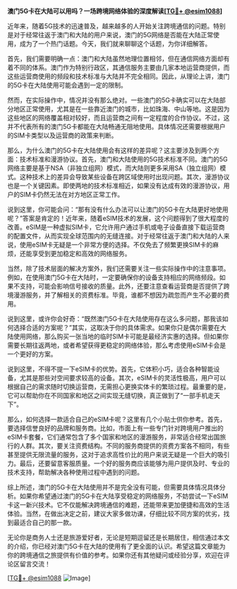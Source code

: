 **澳门5G卡在大陆可以用吗？一场跨境网络体验的深度解读[[TG💪+ @esim1088](https://t.me/s/esim1088)]**

近年来，随着5G技术的迅速普及，越来越多的人开始关注跨境通信的问题。特别是对于经常往返于澳门和大陆的用户来说，澳门的5G网络是否能在大陆正常使用，成为了一个热门话题。今天，我们就来聊聊这个话题，为你详细解答。

首先，我们需要明确一点：澳门和大陆虽然地理位置相邻，但在通信网络方面却有着不同的体系。澳门作为特别行政区，其通信服务主要由几家本地运营商提供，而这些运营商使用的频段和技术标准与大陆并不完全相同。因此，从理论上讲，澳门的5G卡在大陆使用可能会遇到一定的限制。

然而，在实际操作中，情况并没有那么绝对。一些澳门的5G卡确实可以在大陆部分地区正常使用，尤其是在一些靠近澳门的城市，比如珠海、中山等地。这是因为这些地区的网络覆盖相对较好，而且运营商之间有一定程度的合作协议。不过，这并不代表所有的澳门5G卡都能在大陆畅通无阻地使用。具体情况还需要根据用户的SIM卡类型以及运营商的政策来判断。

那么，为什么澳门的5G卡在大陆使用会有这样的差异呢？这主要涉及到两个方面：技术标准和漫游协议。首先，澳门和大陆使用的5G技术标准不同。澳门的5G网络主要是基于NSA（非独立组网）模式，而大陆则更多采用SA（独立组网）模式。这种技术上的差异会导致某些设备在跨区域使用时出现问题。其次，漫游协议也是一个关键因素。即使两地的技术标准相近，如果没有达成有效的漫游协议，用户的SIM卡仍然无法在对方地区正常工作。

说到这里，你可能会问：“那有没有什么办法可以让澳门的5G卡在大陆更好地使用呢？”答案是肯定的！近年来，随着eSIM技术的发展，这个问题得到了很大程度的改善。eSIM是一种虚拟SIM卡，它允许用户通过手机或电子设备直接下载运营商的配置文件，从而实现全球范围内的无缝连接。对于经常往返于澳门和大陆的人来说，使用eSIM卡无疑是一个非常方便的选择。不仅免去了频繁更换SIM卡的麻烦，还能享受到更加稳定和高效的网络服务。

当然，除了技术层面的解决方案外，我们还需要关注一些实际操作中的注意事项。例如，在使用澳门5G卡在大陆时，一定要确保你的设备支持相应的网络频段。如果不支持，可能会影响信号接收的质量。此外，还要注意查看运营商是否提供了跨境漫游服务，并了解相关的资费标准。毕竟，谁都不想因为疏忽而产生不必要的费用。

说到这里，或许你会好奇：“既然澳门5G卡在大陆使用存在这么多问题，那我该如何选择合适的方案呢？”其实，这取决于你的具体需求。如果你只是偶尔需要在大陆使用网络，那么购买一张当地的临时SIM卡可能是最经济实惠的选择。但如果你需要长期往返两地，或者希望获得更稳定的网络体验，那么考虑使用eSIM卡会是一个更好的方案。

说到这里，不得不提一下eSIM卡的优势。首先，它体积小巧，适合各种智能设备，尤其是那些对空间要求较高的设备。其次，eSIM卡的灵活性极高，用户可以根据自己的需求随时切换运营商，无需担心更换实体卡的繁琐过程。最重要的是，它可以帮助你在不同国家和地区之间实现无缝切换，真正做到了“一部手机走天下”。

那么，如何选择一款适合自己的eSIM卡呢？这里有几个小贴士供你参考。首先，要选择信誉良好的品牌和服务商。比如，市面上有一些专门针对跨境用户推出的eSIM卡套餐，它们通常包含了多个国家和地区的漫游服务，非常适合经常出国旅行的人群。其次，要关注资费结构。不同的服务商提供的资费方案各不相同，有些甚至提供无限流量的服务，这对于追求高性价比的用户来说无疑是一个巨大的吸引力。最后，还要留意客服质量。一个好的服务商应该能够为用户提供及时、专业的技术支持，帮助解决各种使用过程中遇到的问题。

综上所述，澳门的5G卡在大陆使用并不是完全没有可能，但需要具体情况具体分析。如果你希望通过澳门的5G卡在大陆享受稳定的网络服务，不妨尝试一下eSIM卡这一新兴技术。它不仅能解决跨境通信的难题，还能带来更加便捷和高效的生活体验。当然，在做出决定之前，建议大家多做功课，仔细比较不同方案的优劣，找到最适合自己的那一款。

无论你是商务人士还是旅游爱好者，无论是短期逗留还是长期居住，相信通过本文的介绍，你已经对澳门5G卡在大陆的使用有了更全面的认识。希望这篇文章能为你的跨境通信之旅提供有价值的参考。如果你还有其他疑问或经验分享，欢迎在评论区留言交流！

[[TG💪+ @esim1088](https://t.me/s/esim1088) ![Image](https://i.postimg.cc/4NQfJmqS/Snipaste-2025-05-13-00-14-12.png)]